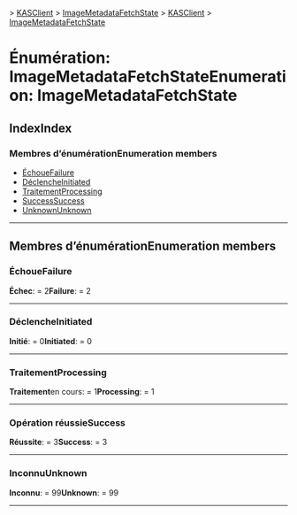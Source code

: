 <span data-ttu-id="ecbb9-101">[](../README.md) > [KASClient](../modules/kasclient.md) > [ImageMetadataFetchState](../enums/kasclient.imagemetadatafetchstate.md)</span><span class="sxs-lookup"><span data-stu-id="ecbb9-101">[](../README.md) > [KASClient](../modules/kasclient.md) > [ImageMetadataFetchState](../enums/kasclient.imagemetadatafetchstate.md)</span></span>

# <a name="enumeration-imagemetadatafetchstate"></a><span data-ttu-id="ecbb9-102">Énumération: ImageMetadataFetchState</span><span class="sxs-lookup"><span data-stu-id="ecbb9-102">Enumeration: ImageMetadataFetchState</span></span>

## <a name="index"></a><span data-ttu-id="ecbb9-103">Index</span><span class="sxs-lookup"><span data-stu-id="ecbb9-103">Index</span></span>

### <a name="enumeration-members"></a><span data-ttu-id="ecbb9-104">Membres d’énumération</span><span class="sxs-lookup"><span data-stu-id="ecbb9-104">Enumeration members</span></span>

* [<span data-ttu-id="ecbb9-105">Échoue</span><span class="sxs-lookup"><span data-stu-id="ecbb9-105">Failure</span></span>](kasclient.imagemetadatafetchstate.md#failure)
* [<span data-ttu-id="ecbb9-106">Déclenche</span><span class="sxs-lookup"><span data-stu-id="ecbb9-106">Initiated</span></span>](kasclient.imagemetadatafetchstate.md#initiated)
* [<span data-ttu-id="ecbb9-107">Traitement</span><span class="sxs-lookup"><span data-stu-id="ecbb9-107">Processing</span></span>](kasclient.imagemetadatafetchstate.md#processing)
* [<span data-ttu-id="ecbb9-108">Success</span><span class="sxs-lookup"><span data-stu-id="ecbb9-108">Success</span></span>](kasclient.imagemetadatafetchstate.md#success)
* [<span data-ttu-id="ecbb9-109">Unknown</span><span class="sxs-lookup"><span data-stu-id="ecbb9-109">Unknown</span></span>](kasclient.imagemetadatafetchstate.md#unknown)

---

## <a name="enumeration-members"></a><span data-ttu-id="ecbb9-110">Membres d’énumération</span><span class="sxs-lookup"><span data-stu-id="ecbb9-110">Enumeration members</span></span>

<a id="failure"></a>

###  <a name="failure"></a><span data-ttu-id="ecbb9-111">Échoue</span><span class="sxs-lookup"><span data-stu-id="ecbb9-111">Failure</span></span>

<span data-ttu-id="ecbb9-112">**Échec**: = 2</span><span class="sxs-lookup"><span data-stu-id="ecbb9-112">**Failure**:  = 2</span></span>

___
<a id="initiated"></a>

###  <a name="initiated"></a><span data-ttu-id="ecbb9-113">Déclenche</span><span class="sxs-lookup"><span data-stu-id="ecbb9-113">Initiated</span></span>

<span data-ttu-id="ecbb9-114">**Initié**: = 0</span><span class="sxs-lookup"><span data-stu-id="ecbb9-114">**Initiated**:  = 0</span></span>

___
<a id="processing"></a>

###  <a name="processing"></a><span data-ttu-id="ecbb9-115">Traitement</span><span class="sxs-lookup"><span data-stu-id="ecbb9-115">Processing</span></span>

<span data-ttu-id="ecbb9-116">**Traitement**en cours: = 1</span><span class="sxs-lookup"><span data-stu-id="ecbb9-116">**Processing**:  = 1</span></span>

___
<a id="success"></a>

###  <a name="success"></a><span data-ttu-id="ecbb9-117">Opération réussie</span><span class="sxs-lookup"><span data-stu-id="ecbb9-117">Success</span></span>

<span data-ttu-id="ecbb9-118">**Réussite**: = 3</span><span class="sxs-lookup"><span data-stu-id="ecbb9-118">**Success**:  = 3</span></span>

___
<a id="unknown"></a>

###  <a name="unknown"></a><span data-ttu-id="ecbb9-119">Inconnu</span><span class="sxs-lookup"><span data-stu-id="ecbb9-119">Unknown</span></span>

<span data-ttu-id="ecbb9-120">**Inconnu**: = 99</span><span class="sxs-lookup"><span data-stu-id="ecbb9-120">**Unknown**:  = 99</span></span>

___

